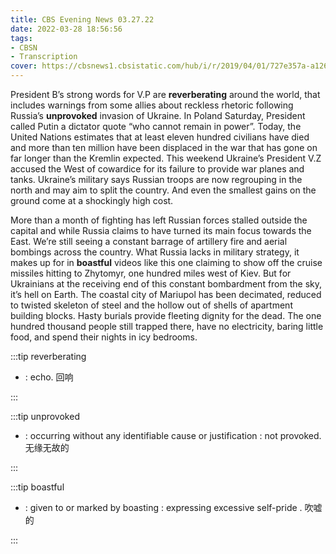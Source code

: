 ```yaml
---
title: CBS Evening News 03.27.22
date: 2022-03-28 18:56:56
tags:
- CBSN
- Transcription
cover: https://cbsnews1.cbsistatic.com/hub/i/r/2019/04/01/727e357a-a126-4138-a2c5-4d3222669d57/thumbnail/640x360/3ff2761028dc5c65cc4f07acd54bcd5c/cbsn2-logo-1920x1080.jpg
---
```

President B’s strong words for V.P are **reverberating** around the world, that includes warnings from some allies about reckless rhetoric following Russia’s **unprovoked** invasion of Ukraine. In Poland Saturday, President called Putin a dictator quote “who cannot remain in power”. Today, the United Nations estimates that at least eleven hundred civilians have died and more than ten million have been displaced in the war that has gone on far longer than the Kremlin expected. This weekend Ukraine’s President V.Z accused the West of cowardice for its failure to provide war planes and tanks. Ukraine’s military says Russian troops are now regrouping in the north and may aim to split the country. And even the smallest gains on the ground come at a shockingly high cost. 

More than a month of fighting has left Russian forces stalled outside the capital and while Russia claims to have turned its main focus towards the East. We’re still seeing a constant barrage of artillery fire and aerial bombings across the country. What Russia lacks in military strategy, it makes up for in **boastful** videos like this one claiming to show off the cruise missiles hitting to Zhytomyr, one hundred miles west of Kiev. But for Ukrainians at the receiving end of this constant bombardment from the sky, it’s hell on Earth. The coastal city of Mariupol has been decimated, reduced to twisted skeleton of steel and the hollow out of shells of apartment building blocks. Hasty burials provide fleeting dignity for the dead. The one hundred thousand people still trapped there, have no electricity, baring little food, and spend their nights in icy bedrooms. 

:::tip reverberating

- : echo. 回响
  
:::

:::tip unprovoked

- : occurring without any identifiable cause or justification : not provoked. 无缘无故的
  
:::

:::tip boastful

- : given to or marked by boasting : expressing excessive self-pride
. 吹嘘的
  
:::
